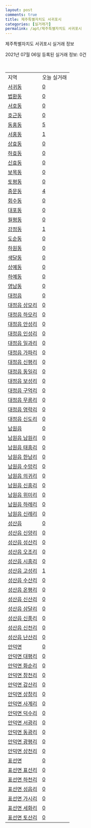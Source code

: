 ```yaml
---
layout: post
comments: true
title: 제주특별자치도 서귀포시
categories: [실거래가]
permalink: /apt/제주특별자치도 서귀포시
---
```


제주특별자치도 서귀포시 실거래 정보

2021년 07월 06일 등록된 실거래 정보: 0건

<script type="text/javascript">
  google.charts.load('current', {'packages':['corechart']});
  google.charts.setOnLoadCallback(drawChart);

  function drawChart() {
    var data = google.visualization.arrayToDataTable([['거래일', '매매', '전월세', '전매'], ['20-07', 65, 44, 0], ['20-08', 45, 39, 0], ['20-09', 48, 36, 2], ['20-10', 87, 61, 0], ['20-11', 152, 73, 2], ['20-12', 141, 114, 20], ['21-01', 112, 93, 9], ['21-02', 95, 77, 13], ['21-03', 111, 93, 10], ['21-04', 107, 91, 20], ['21-05', 88, 65, 32], ['21-06', 66, 61, 11], ['21-07', 1, 1, 0]]);

    var options = {
      title: '최근 유형별 거래량 추이',
      legend: { position: 'bottom' }
    };

    var chart = new google.visualization.LineChart(document.getElementById('columnchart_material'));
    chart.draw(data, (options));
  }
</script>

<div id="columnchart_material" style="width: 95%; margin-left: -35px"></div>
<br>
<table class="sortable">
  <tr>
    <td>지역</td>
    <td>오늘 실거래</td>
  </tr>

  
  <tr class="item">
    <td><a href="제주특별자치도 서귀포시 서귀동">서귀동</a></td>
    <td><a href="제주특별자치도 서귀포시 서귀동">0</a></td>
  </tr>
    

  <tr class="item">
    <td><a href="제주특별자치도 서귀포시 법환동">법환동</a></td>
    <td><a href="제주특별자치도 서귀포시 법환동">0</a></td>
  </tr>
    

  <tr class="item">
    <td><a href="제주특별자치도 서귀포시 서호동">서호동</a></td>
    <td><a href="제주특별자치도 서귀포시 서호동">0</a></td>
  </tr>
    

  <tr class="item">
    <td><a href="제주특별자치도 서귀포시 호근동">호근동</a></td>
    <td><a href="제주특별자치도 서귀포시 호근동">0</a></td>
  </tr>
    

  <tr class="item">
    <td><a href="제주특별자치도 서귀포시 동홍동">동홍동</a></td>
    <td><a href="제주특별자치도 서귀포시 동홍동">5</a></td>
  </tr>
    

  <tr class="item">
    <td><a href="제주특별자치도 서귀포시 서홍동">서홍동</a></td>
    <td><a href="제주특별자치도 서귀포시 서홍동">1</a></td>
  </tr>
    

  <tr class="item">
    <td><a href="제주특별자치도 서귀포시 상효동">상효동</a></td>
    <td><a href="제주특별자치도 서귀포시 상효동">0</a></td>
  </tr>
    

  <tr class="item">
    <td><a href="제주특별자치도 서귀포시 하효동">하효동</a></td>
    <td><a href="제주특별자치도 서귀포시 하효동">0</a></td>
  </tr>
    

  <tr class="item">
    <td><a href="제주특별자치도 서귀포시 신효동">신효동</a></td>
    <td><a href="제주특별자치도 서귀포시 신효동">0</a></td>
  </tr>
    

  <tr class="item">
    <td><a href="제주특별자치도 서귀포시 보목동">보목동</a></td>
    <td><a href="제주특별자치도 서귀포시 보목동">0</a></td>
  </tr>
    

  <tr class="item">
    <td><a href="제주특별자치도 서귀포시 토평동">토평동</a></td>
    <td><a href="제주특별자치도 서귀포시 토평동">0</a></td>
  </tr>
    

  <tr class="item">
    <td><a href="제주특별자치도 서귀포시 중문동">중문동</a></td>
    <td><a href="제주특별자치도 서귀포시 중문동">4</a></td>
  </tr>
    

  <tr class="item">
    <td><a href="제주특별자치도 서귀포시 회수동">회수동</a></td>
    <td><a href="제주특별자치도 서귀포시 회수동">0</a></td>
  </tr>
    

  <tr class="item">
    <td><a href="제주특별자치도 서귀포시 대포동">대포동</a></td>
    <td><a href="제주특별자치도 서귀포시 대포동">0</a></td>
  </tr>
    

  <tr class="item">
    <td><a href="제주특별자치도 서귀포시 월평동">월평동</a></td>
    <td><a href="제주특별자치도 서귀포시 월평동">0</a></td>
  </tr>
    

  <tr class="item">
    <td><a href="제주특별자치도 서귀포시 강정동">강정동</a></td>
    <td><a href="제주특별자치도 서귀포시 강정동">1</a></td>
  </tr>
    

  <tr class="item">
    <td><a href="제주특별자치도 서귀포시 도순동">도순동</a></td>
    <td><a href="제주특별자치도 서귀포시 도순동">0</a></td>
  </tr>
    

  <tr class="item">
    <td><a href="제주특별자치도 서귀포시 하원동">하원동</a></td>
    <td><a href="제주특별자치도 서귀포시 하원동">0</a></td>
  </tr>
    

  <tr class="item">
    <td><a href="제주특별자치도 서귀포시 색달동">색달동</a></td>
    <td><a href="제주특별자치도 서귀포시 색달동">0</a></td>
  </tr>
    

  <tr class="item">
    <td><a href="제주특별자치도 서귀포시 상예동">상예동</a></td>
    <td><a href="제주특별자치도 서귀포시 상예동">0</a></td>
  </tr>
    

  <tr class="item">
    <td><a href="제주특별자치도 서귀포시 하예동">하예동</a></td>
    <td><a href="제주특별자치도 서귀포시 하예동">0</a></td>
  </tr>
    

  <tr class="item">
    <td><a href="제주특별자치도 서귀포시 영남동">영남동</a></td>
    <td><a href="제주특별자치도 서귀포시 영남동">0</a></td>
  </tr>
    

  <tr class="item">
    <td><a href="제주특별자치도 서귀포시 대정읍">대정읍</a></td>
    <td><a href="제주특별자치도 서귀포시 대정읍">0</a></td>
  </tr>
    

  <tr class="item">
    <td><a href="제주특별자치도 서귀포시 대정읍 상모리">대정읍 상모리</a></td>
    <td><a href="제주특별자치도 서귀포시 대정읍 상모리">0</a></td>
  </tr>
    

  <tr class="item">
    <td><a href="제주특별자치도 서귀포시 대정읍 하모리">대정읍 하모리</a></td>
    <td><a href="제주특별자치도 서귀포시 대정읍 하모리">0</a></td>
  </tr>
    

  <tr class="item">
    <td><a href="제주특별자치도 서귀포시 대정읍 안성리">대정읍 안성리</a></td>
    <td><a href="제주특별자치도 서귀포시 대정읍 안성리">0</a></td>
  </tr>
    

  <tr class="item">
    <td><a href="제주특별자치도 서귀포시 대정읍 인성리">대정읍 인성리</a></td>
    <td><a href="제주특별자치도 서귀포시 대정읍 인성리">0</a></td>
  </tr>
    

  <tr class="item">
    <td><a href="제주특별자치도 서귀포시 대정읍 일과리">대정읍 일과리</a></td>
    <td><a href="제주특별자치도 서귀포시 대정읍 일과리">0</a></td>
  </tr>
    

  <tr class="item">
    <td><a href="제주특별자치도 서귀포시 대정읍 가파리">대정읍 가파리</a></td>
    <td><a href="제주특별자치도 서귀포시 대정읍 가파리">0</a></td>
  </tr>
    

  <tr class="item">
    <td><a href="제주특별자치도 서귀포시 대정읍 신평리">대정읍 신평리</a></td>
    <td><a href="제주특별자치도 서귀포시 대정읍 신평리">0</a></td>
  </tr>
    

  <tr class="item">
    <td><a href="제주특별자치도 서귀포시 대정읍 동일리">대정읍 동일리</a></td>
    <td><a href="제주특별자치도 서귀포시 대정읍 동일리">0</a></td>
  </tr>
    

  <tr class="item">
    <td><a href="제주특별자치도 서귀포시 대정읍 보성리">대정읍 보성리</a></td>
    <td><a href="제주특별자치도 서귀포시 대정읍 보성리">0</a></td>
  </tr>
    

  <tr class="item">
    <td><a href="제주특별자치도 서귀포시 대정읍 구억리">대정읍 구억리</a></td>
    <td><a href="제주특별자치도 서귀포시 대정읍 구억리">0</a></td>
  </tr>
    

  <tr class="item">
    <td><a href="제주특별자치도 서귀포시 대정읍 무릉리">대정읍 무릉리</a></td>
    <td><a href="제주특별자치도 서귀포시 대정읍 무릉리">0</a></td>
  </tr>
    

  <tr class="item">
    <td><a href="제주특별자치도 서귀포시 대정읍 영락리">대정읍 영락리</a></td>
    <td><a href="제주특별자치도 서귀포시 대정읍 영락리">0</a></td>
  </tr>
    

  <tr class="item">
    <td><a href="제주특별자치도 서귀포시 대정읍 신도리">대정읍 신도리</a></td>
    <td><a href="제주특별자치도 서귀포시 대정읍 신도리">0</a></td>
  </tr>
    

  <tr class="item">
    <td><a href="제주특별자치도 서귀포시 남원읍">남원읍</a></td>
    <td><a href="제주특별자치도 서귀포시 남원읍">0</a></td>
  </tr>
    

  <tr class="item">
    <td><a href="제주특별자치도 서귀포시 남원읍 남원리">남원읍 남원리</a></td>
    <td><a href="제주특별자치도 서귀포시 남원읍 남원리">0</a></td>
  </tr>
    

  <tr class="item">
    <td><a href="제주특별자치도 서귀포시 남원읍 태흥리">남원읍 태흥리</a></td>
    <td><a href="제주특별자치도 서귀포시 남원읍 태흥리">0</a></td>
  </tr>
    

  <tr class="item">
    <td><a href="제주특별자치도 서귀포시 남원읍 한남리">남원읍 한남리</a></td>
    <td><a href="제주특별자치도 서귀포시 남원읍 한남리">0</a></td>
  </tr>
    

  <tr class="item">
    <td><a href="제주특별자치도 서귀포시 남원읍 수망리">남원읍 수망리</a></td>
    <td><a href="제주특별자치도 서귀포시 남원읍 수망리">0</a></td>
  </tr>
    

  <tr class="item">
    <td><a href="제주특별자치도 서귀포시 남원읍 의귀리">남원읍 의귀리</a></td>
    <td><a href="제주특별자치도 서귀포시 남원읍 의귀리">0</a></td>
  </tr>
    

  <tr class="item">
    <td><a href="제주특별자치도 서귀포시 남원읍 신흥리">남원읍 신흥리</a></td>
    <td><a href="제주특별자치도 서귀포시 남원읍 신흥리">0</a></td>
  </tr>
    

  <tr class="item">
    <td><a href="제주특별자치도 서귀포시 남원읍 위미리">남원읍 위미리</a></td>
    <td><a href="제주특별자치도 서귀포시 남원읍 위미리">0</a></td>
  </tr>
    

  <tr class="item">
    <td><a href="제주특별자치도 서귀포시 남원읍 하례리">남원읍 하례리</a></td>
    <td><a href="제주특별자치도 서귀포시 남원읍 하례리">0</a></td>
  </tr>
    

  <tr class="item">
    <td><a href="제주특별자치도 서귀포시 남원읍 신례리">남원읍 신례리</a></td>
    <td><a href="제주특별자치도 서귀포시 남원읍 신례리">0</a></td>
  </tr>
    

  <tr class="item">
    <td><a href="제주특별자치도 서귀포시 성산읍">성산읍</a></td>
    <td><a href="제주특별자치도 서귀포시 성산읍">0</a></td>
  </tr>
    

  <tr class="item">
    <td><a href="제주특별자치도 서귀포시 성산읍 신양리">성산읍 신양리</a></td>
    <td><a href="제주특별자치도 서귀포시 성산읍 신양리">0</a></td>
  </tr>
    

  <tr class="item">
    <td><a href="제주특별자치도 서귀포시 성산읍 성산리">성산읍 성산리</a></td>
    <td><a href="제주특별자치도 서귀포시 성산읍 성산리">0</a></td>
  </tr>
    

  <tr class="item">
    <td><a href="제주특별자치도 서귀포시 성산읍 오조리">성산읍 오조리</a></td>
    <td><a href="제주특별자치도 서귀포시 성산읍 오조리">0</a></td>
  </tr>
    

  <tr class="item">
    <td><a href="제주특별자치도 서귀포시 성산읍 시흥리">성산읍 시흥리</a></td>
    <td><a href="제주특별자치도 서귀포시 성산읍 시흥리">0</a></td>
  </tr>
    

  <tr class="item">
    <td><a href="제주특별자치도 서귀포시 성산읍 고성리">성산읍 고성리</a></td>
    <td><a href="제주특별자치도 서귀포시 성산읍 고성리">1</a></td>
  </tr>
    

  <tr class="item">
    <td><a href="제주특별자치도 서귀포시 성산읍 수산리">성산읍 수산리</a></td>
    <td><a href="제주특별자치도 서귀포시 성산읍 수산리">0</a></td>
  </tr>
    

  <tr class="item">
    <td><a href="제주특별자치도 서귀포시 성산읍 온평리">성산읍 온평리</a></td>
    <td><a href="제주특별자치도 서귀포시 성산읍 온평리">0</a></td>
  </tr>
    

  <tr class="item">
    <td><a href="제주특별자치도 서귀포시 성산읍 신산리">성산읍 신산리</a></td>
    <td><a href="제주특별자치도 서귀포시 성산읍 신산리">0</a></td>
  </tr>
    

  <tr class="item">
    <td><a href="제주특별자치도 서귀포시 성산읍 삼달리">성산읍 삼달리</a></td>
    <td><a href="제주특별자치도 서귀포시 성산읍 삼달리">0</a></td>
  </tr>
    

  <tr class="item">
    <td><a href="제주특별자치도 서귀포시 성산읍 신풍리">성산읍 신풍리</a></td>
    <td><a href="제주특별자치도 서귀포시 성산읍 신풍리">0</a></td>
  </tr>
    

  <tr class="item">
    <td><a href="제주특별자치도 서귀포시 성산읍 신천리">성산읍 신천리</a></td>
    <td><a href="제주특별자치도 서귀포시 성산읍 신천리">0</a></td>
  </tr>
    

  <tr class="item">
    <td><a href="제주특별자치도 서귀포시 성산읍 난산리">성산읍 난산리</a></td>
    <td><a href="제주특별자치도 서귀포시 성산읍 난산리">0</a></td>
  </tr>
    

  <tr class="item">
    <td><a href="제주특별자치도 서귀포시 안덕면">안덕면</a></td>
    <td><a href="제주특별자치도 서귀포시 안덕면">0</a></td>
  </tr>
    

  <tr class="item">
    <td><a href="제주특별자치도 서귀포시 안덕면 대평리">안덕면 대평리</a></td>
    <td><a href="제주특별자치도 서귀포시 안덕면 대평리">0</a></td>
  </tr>
    

  <tr class="item">
    <td><a href="제주특별자치도 서귀포시 안덕면 화순리">안덕면 화순리</a></td>
    <td><a href="제주특별자치도 서귀포시 안덕면 화순리">0</a></td>
  </tr>
    

  <tr class="item">
    <td><a href="제주특별자치도 서귀포시 안덕면 창천리">안덕면 창천리</a></td>
    <td><a href="제주특별자치도 서귀포시 안덕면 창천리">0</a></td>
  </tr>
    

  <tr class="item">
    <td><a href="제주특별자치도 서귀포시 안덕면 감산리">안덕면 감산리</a></td>
    <td><a href="제주특별자치도 서귀포시 안덕면 감산리">0</a></td>
  </tr>
    

  <tr class="item">
    <td><a href="제주특별자치도 서귀포시 안덕면 상창리">안덕면 상창리</a></td>
    <td><a href="제주특별자치도 서귀포시 안덕면 상창리">0</a></td>
  </tr>
    

  <tr class="item">
    <td><a href="제주특별자치도 서귀포시 안덕면 사계리">안덕면 사계리</a></td>
    <td><a href="제주특별자치도 서귀포시 안덕면 사계리">0</a></td>
  </tr>
    

  <tr class="item">
    <td><a href="제주특별자치도 서귀포시 안덕면 덕수리">안덕면 덕수리</a></td>
    <td><a href="제주특별자치도 서귀포시 안덕면 덕수리">0</a></td>
  </tr>
    

  <tr class="item">
    <td><a href="제주특별자치도 서귀포시 안덕면 서광리">안덕면 서광리</a></td>
    <td><a href="제주특별자치도 서귀포시 안덕면 서광리">0</a></td>
  </tr>
    

  <tr class="item">
    <td><a href="제주특별자치도 서귀포시 안덕면 동광리">안덕면 동광리</a></td>
    <td><a href="제주특별자치도 서귀포시 안덕면 동광리">0</a></td>
  </tr>
    

  <tr class="item">
    <td><a href="제주특별자치도 서귀포시 안덕면 광평리">안덕면 광평리</a></td>
    <td><a href="제주특별자치도 서귀포시 안덕면 광평리">0</a></td>
  </tr>
    

  <tr class="item">
    <td><a href="제주특별자치도 서귀포시 안덕면 상천리">안덕면 상천리</a></td>
    <td><a href="제주특별자치도 서귀포시 안덕면 상천리">0</a></td>
  </tr>
    

  <tr class="item">
    <td><a href="제주특별자치도 서귀포시 표선면">표선면</a></td>
    <td><a href="제주특별자치도 서귀포시 표선면">0</a></td>
  </tr>
    

  <tr class="item">
    <td><a href="제주특별자치도 서귀포시 표선면 표선리">표선면 표선리</a></td>
    <td><a href="제주특별자치도 서귀포시 표선면 표선리">0</a></td>
  </tr>
    

  <tr class="item">
    <td><a href="제주특별자치도 서귀포시 표선면 하천리">표선면 하천리</a></td>
    <td><a href="제주특별자치도 서귀포시 표선면 하천리">0</a></td>
  </tr>
    

  <tr class="item">
    <td><a href="제주특별자치도 서귀포시 표선면 성읍리">표선면 성읍리</a></td>
    <td><a href="제주특별자치도 서귀포시 표선면 성읍리">0</a></td>
  </tr>
    

  <tr class="item">
    <td><a href="제주특별자치도 서귀포시 표선면 가시리">표선면 가시리</a></td>
    <td><a href="제주특별자치도 서귀포시 표선면 가시리">0</a></td>
  </tr>
    

  <tr class="item">
    <td><a href="제주특별자치도 서귀포시 표선면 세화리">표선면 세화리</a></td>
    <td><a href="제주특별자치도 서귀포시 표선면 세화리">0</a></td>
  </tr>
    

  <tr class="item">
    <td><a href="제주특별자치도 서귀포시 표선면 토산리">표선면 토산리</a></td>
    <td><a href="제주특별자치도 서귀포시 표선면 토산리">0</a></td>
  </tr>
    


</table>


    